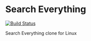 Search Everything
================

[![Build Status](https://secure.travis-ci.org/destan/searcheverything.png?branch=master)](http://travis-ci.org/destan/searcheverything)

Search Everything clone for Linux

